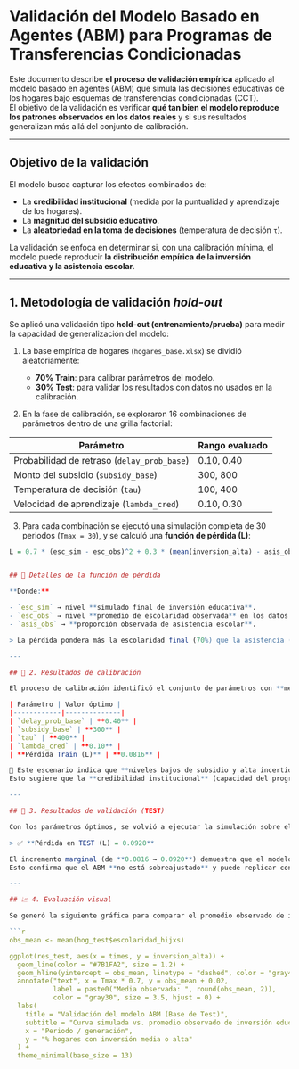 # Validación del Modelo Basado en Agentes (ABM) para Programas de Transferencias Condicionadas

Este documento describe **el proceso de validación empírica** aplicado al modelo basado en agentes (ABM) que simula las decisiones educativas de los hogares bajo esquemas de transferencias condicionadas (CCT).  
El objetivo de la validación es verificar **qué tan bien el modelo reproduce los patrones observados en los datos reales** y si sus resultados generalizan más allá del conjunto de calibración.

---

## Objetivo de la validación

El modelo busca capturar los efectos combinados de:

- La **credibilidad institucional** (medida por la puntualidad y aprendizaje de los hogares).  
- La **magnitud del subsidio educativo**.  
- La **aleatoriedad en la toma de decisiones** (temperatura de decisión `τ`).  

La validación se enfoca en determinar si, con una calibración mínima, el modelo puede reproducir **la distribución empírica de la inversión educativa y la asistencia escolar**.

---

## 1. Metodología de validación *hold-out*

Se aplicó una validación tipo **hold-out (entrenamiento/prueba)** para medir la capacidad de generalización del modelo:

1. La base empírica de hogares (`hogares_base.xlsx`) se dividió aleatoriamente:
   - **70% Train**: para calibrar parámetros del modelo.  
   - **30% Test**: para validar los resultados con datos no usados en la calibración.

2. En la fase de calibración, se exploraron 16 combinaciones de parámetros dentro de una grilla factorial:

| Parámetro | Rango evaluado |
|------------|----------------|
| Probabilidad de retraso (`delay_prob_base`) | 0.10, 0.40 |
| Monto del subsidio (`subsidy_base`) | 300, 800 |
| Temperatura de decisión (`tau`) | 100, 400 |
| Velocidad de aprendizaje (`lambda_cred`) | 0.10, 0.30 |

3. Para cada combinación se ejecutó una simulación completa de 30 periodos (`Tmax = 30`), y se calculó una **función de pérdida (L)**:

```r
L = 0.7 * (esc_sim - esc_obs)^2 + 0.3 * (mean(inversion_alta) - asis_obs)^2


## 📐 Detalles de la función de pérdida

**Donde:**

- `esc_sim` → nivel **simulado final de inversión educativa**.  
- `esc_obs` → nivel **promedio de escolaridad observada** en los datos reales.  
- `asis_obs` → **proporción observada de asistencia escolar**.

> La pérdida pondera más la escolaridad final (70%) que la asistencia (30%), reflejando la prioridad del modelo en capturar la **movilidad educativa intergeneracional**.

---

## 🧪 2. Resultados de calibración

El proceso de calibración identificó el conjunto de parámetros con **menor pérdida (L)** durante la fase *train*:

| Parámetro | Valor óptimo |
|------------|--------------|
| `delay_prob_base` | **0.40** |
| `subsidy_base` | **300** |
| `tau` | **400** |
| `lambda_cred` | **0.10** |
| **Pérdida Train (L)** | **0.0816** |

📌 Este escenario indica que **niveles bajos de subsidio y alta incertidumbre en los pagos** reproducen mejor el patrón real de inversión educativa.  
Esto sugiere que la **credibilidad institucional** (capacidad del programa para mantener confianza a largo plazo) juega un papel más relevante que el monto económico inmediato.

---

## 🧾 3. Resultados de validación (TEST)

Con los parámetros óptimos, se volvió a ejecutar la simulación sobre el **30% de los hogares no usados en la calibración**.

> ✅ **Pérdida en TEST (L) = 0.0920**

El incremento marginal (de **0.0816 → 0.0920**) demuestra que el modelo **generaliza bien**, manteniendo un error bajo al enfrentarse a datos nuevos.  
Esto confirma que el ABM **no está sobreajustado** y puede replicar con estabilidad los patrones empíricos observados.

---

## 📈 4. Evaluación visual

Se generó la siguiente gráfica para comparar el promedio observado de inversión educativa con la curva simulada en la base de *test*:

```r
obs_mean <- mean(hog_test$escolaridad_hijxs)

ggplot(res_test, aes(x = times, y = inversion_alta)) +
  geom_line(color = "#7B1FA2", size = 1.2) +
  geom_hline(yintercept = obs_mean, linetype = "dashed", color = "gray40") +
  annotate("text", x = Tmax * 0.7, y = obs_mean + 0.02,
           label = paste0("Media observada: ", round(obs_mean, 2)),
           color = "gray30", size = 3.5, hjust = 0) +
  labs(
    title = "Validación del modelo ABM (Base de Test)",
    subtitle = "Curva simulada vs. promedio observado de inversión educativa",
    x = "Periodo / generación",
    y = "% hogares con inversión media o alta"
  ) +
  theme_minimal(base_size = 13)

